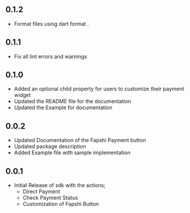 ## 0.1.2

- Format files using dart format .

## 0.1.1

- Fix all lint errors and warnings

## 0.1.0

- Added an optional child property for users to customize their payment widget
- Updated the README file for the documentation
- Updated the Example for documentation

## 0.0.2

- Updated Documentation of the Fapshi Payment button
- Updated package description
- Added Example file with sample implementation

## 0.0.1

- Initial Release of sdk with the actions;
  - Direct Payment
  - Check Payment Status
  - Customization of Fapshi Button
